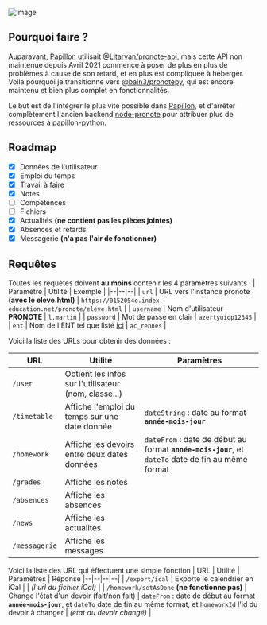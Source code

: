 ![image](https://user-images.githubusercontent.com/32978709/190914213-d9284619-3716-4482-884a-e9c001d921fc.png)

## Pourquoi faire ?
Auparavant, [Papillon](https://github.com/ecnivtwelve/Papillon) utilisait [@Litarvan/pronote-api](https://github.com/Litarvan/pronote-api), mais cette API non maintenue depuis Avril 2021 commence à poser de plus en plus de problèmes à cause de son retard, et en plus est compliquée à héberger. Voila pourquoi je transitionne vers [@bain3/pronotepy](https://github.com/bain3/pronotepy), qui est encore maintenu et bien plus complet en fonctionnalités.

Le but est de l'intégrer le plus vite possible dans [Papillon](https://github.com/ecnivtwelve/Papillon), et d'arrêter complètement l'ancien backend [node-pronote](https://github.com/ecnivtwelve/node-pronote) pour attribuer plus de ressources à papillon-python.

## Roadmap
- [x] Données de l'utilisateur
- [x] Emploi du temps
- [x] Travail à faire
- [x] Notes
- [ ] Compétences
- [ ] Fichiers
- [x] Actualités **(ne contient pas les pièces jointes)**
- [x] Absences et retards
- [x] Messagerie **(n'a pas l'air de fonctionner)**

## Requêtes
Toutes les requètes doivent **au moins** contenir les 4 paramètres suivants :
| Paramètre | Utilité | Exemple |
|--|--|--|
| `url` | URL vers l'instance pronote **(avec le eleve.html)** | `https://0152054e.index-education.net/pronote/eleve.html` |
| `username` | Nom d'utilisateur **PRONOTE** | `l.martin` |
| `password` | Mot de passe en clair | `azertyuiop12345` |
| `ent` | Nom de l'ENT tel que listé [ici](https://github.com/bain3/pronotepy/blob/master/pronotepy/ent/ent.py) | `ac_rennes` |

Voici la liste des URLs pour obtenir des données :

| URL | Utilité | Paramètres |
|--|--|--|
| `/user` | Obtient les infos sur l'utilisateur (nom, classe...) |  |
| `/timetable` | Affiche l'emploi du temps sur une date donnée | `dateString` : date au format **`année-mois-jour`** |
| `/homework` | Affiche les devoirs entre deux dates données | `dateFrom` : date de début au format **`année-mois-jour`**, et `dateTo` date de fin au même format |
| `/grades` | Affiche les notes |  |
| `/absences` | Affiche les absences |  |
| `/news` | Affiche les actualités |  |
| `/messagerie` | Affiche les messages |  |

Voici la liste des URL qui éffectuent une simple fonction
| URL | Utilité | Paramètres | Réponse
|--|--|--|--|
| `/export/ical` | Exporte le calendrier en iCal |  | *(l'url du fichier iCal)* |
| `/homework/setAsDone` **(ne fonctionne pas)** | Change l'état d'un devoir (fait/non fait) | `dateFrom` : date de début au format **`année-mois-jour`**, et `dateTo` date de fin au même format, et `homeworkId` l'id du devoir à changer | *(état du devoir changé)* |